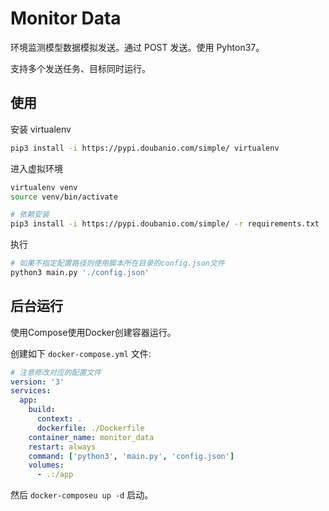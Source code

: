 # Monitor Data

环境监测模型数据模拟发送。通过 POST 发送。使用 Pyhton37。

支持多个发送任务、目标同时运行。

## 使用

安装 virtualenv

```bash
pip3 install -i https://pypi.doubanio.com/simple/ virtualenv
```

进入虚拟环境

```bash
virtualenv venv
source venv/bin/activate

# 依赖安装
pip3 install -i https://pypi.doubanio.com/simple/ -r requirements.txt
```

执行

```bash
# 如果不指定配置路径则使用脚本所在目录的config.json文件
python3 main.py './config.json'
```

## 后台运行

使用Compose使用Docker创建容器运行。

创建如下 `docker-compose.yml` 文件:

```yaml
# 注意修改对应的配置文件
version: '3'
services:
  app:
    build:
      context: .
      dockerfile: ./Dockerfile
    container_name: monitor_data
    restart: always
    command: ['python3', 'main.py', 'config.json']
    volumes:
      - .:/app

```

然后 `docker-composeu up -d` 启动。
